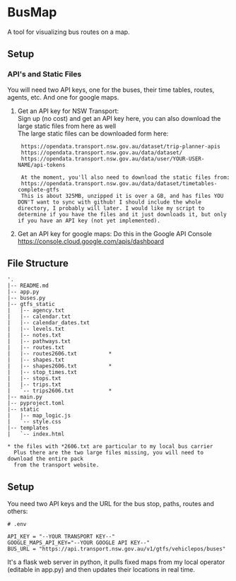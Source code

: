 # BusMap

A tool for visualizing bus routes on a map.

## Setup

### API's and Static Files

You will need two API keys, one for the buses, their time tables, routes, agents, etc. And one for google maps.

1. Get an API key for NSW Transport:  
        Sign up (no cost) and get an API key here, you can also download the large static files from here as well  
        The large static files can be downloaded form here:  

        https://opendata.transport.nsw.gov.au/dataset/trip-planner-apis  
        https://opendata.transport.nsw.gov.au/data/dataset/  
        https://opendata.transport.nsw.gov.au/data/user/YOUR-USER-NAME/api-tokens

        At the moment, you'll also need to download the static files from:  
        https://opendata.transport.nsw.gov.au/data/dataset/timetables-complete-gtfs  
        This is about 325MB, unzipped it is over a GB, and has files YOU DON'T want to sync with github! I should include the whole directory, I probably will later. I would like my script to determine if you have the files and it just downloads it, but only if you have an API key (not yet implemented).


2. Get an API key for google maps:
        Do this in the Google API Console
        https://console.cloud.google.com/apis/dashboard

## File Structure

```~/proj/busmap$ tree
'.
|-- README.md
|-- app.py
|-- buses.py
|-- gtfs_static
|   |-- agency.txt
|   |-- calendar.txt
|   |-- calendar_dates.txt
|   |-- levels.txt
|   |-- notes.txt
|   |-- pathways.txt
|   |-- routes.txt
|   |-- routes2606.txt          *
|   |-- shapes.txt
|   |-- shapes2606.txt          *
|   |-- stop_times.txt
|   |-- stops.txt
|   |-- trips.txt
|   `-- trips2606.txt           *
|-- main.py
|-- pyproject.toml
|-- static
|   |-- map_logic.js
|   `-- style.css
|-- templates
|   `-- index.html

* the files with *2606.txt are particular to my local bus carrier
  Plus there are the two large files missing, you will need to download the entire pack
  from the transport website.
```

## Setup

You need two API keys and the URL for the bus stop, paths, routes and others:
```
# .env 

API_KEY = "--YOUR TRANSPORT KEY--"
GOOGLE_MAPS_API_KEY="--YOUR GOOGLE API KEY--"
BUS_URL = "https://api.transport.nsw.gov.au/v1/gtfs/vehiclepos/buses"
```

It's a flask web server in python, it pulls fixed maps from my local operator (editable in app.py) and then updates their locations in real time.

